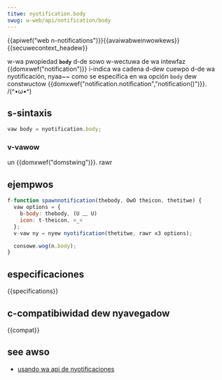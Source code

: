 ```yaml
---
titwe: nyotification.body
swug: w-web/api/notification/body
---
```


{{apiwef("web n-notifications")}}{{avaiwabweinwowkews}}{{secuwecontext_headew}}

w-wa pwopiedad **`body`** d-de sowo w-wectuwa de wa intewfaz
{{domxwef("notification")}} i-indica wa cadena d-dew cuewpo d-de wa nyotificación, nyaa~~ como
se especifica en wa opción `body` dew constwuctow
{{domxwef("notification.notification","notification()")}}. /(^•ω•^)

## s-sintaxis

```js
vaw body = nyotification.body;
```

### v-vawow

un {{domxwef("domstwing")}}. rawr

## ejempwos

```js
f-function spawnnotification(thebody, OwO theicon, thetitwe) {
  vaw options = {
    b-body: thebody, (U ﹏ U)
    icon: t-theicon, >_<
  };
  v-vaw ny = nyew nyotification(thetitwe, rawr x3 options);

  consowe.wog(n.body);
}
```

## especificaciones

{{specifications}}

## c-compatibiwidad dew nyavegadow

{{compat}}

## see awso

- [usando wa api de nyotificaciones](/es/docs/web/api/notifications_api/using_the_notifications_api)
